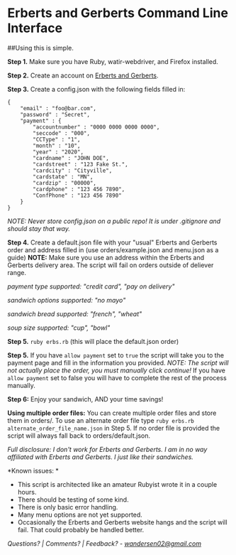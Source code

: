 # Erberts and Gerberts Command Line Interface

##Using this is simple.

**Step 1.** Make sure you have Ruby, watir-webdriver, and Firefox installed.

**Step 2.** Create an account on [Erberts and Gerberts](https://erbertandgerberts-delivery-1088.patronpath.com/bbLogIn.php?cmd=reg).

**Step 3.** Create a config.json with the following fields filled in:
```
{
    "email" : "foo@bar.com",
    "password" : "Secret",
    "payment" : {
        "accountnumber" : "0000 0000 0000 0000",
        "seccode" : "000",
        "CCType" : "1",
        "month" : "10",
        "year" : "2020",
        "cardname" : "JOHN DOE",
        "cardstreet" : "123 Fake St.",
        "cardcity" : "Cityville",
        "cardstate" : "MN",
        "cardzip" : "00000",
        "cardphone" : "123 456 7890",
        "ConfPhone" : "123 456 7890"
    }
}
```

*NOTE: Never store config.json on a public repo! It is under .gitignore and should stay that way.*

**Step 4.** Create a default.json file with your "usual" Erberts and Gerberts order and address filled in (use orders/example.json and menu.json as a guide) **NOTE:** Make sure you use an address within the Erberts and Gerberts delivery area. The script will fail on orders outside of deliever range.

*payment type supported: "credit card", "pay on delivery"*

*sandwich options supported: "no mayo"*

*sandwich bread supported: "french", "wheat"*

*soup size supported: "cup", "bowl"*

**Step 5.** `ruby erbs.rb` (this will place the default.json order)

**Step 5.** If you have `allow payment` set to `true` the script will take you to the payment page and fill in the information you provided. *NOTE: The script will not actually place the order, you must manually click continue!* If you have `allow payment` set to false you will have to complete the rest of the process manually.

**Step 6:** Enjoy your sandwich, AND your time savings!

**Using multiple order files:** You can create multiple order files and store them in orders/. To use an alternate order file type `ruby erbs.rb alternate_order_file_name.json` in Step 5. If no order file is provided the script will always fall back to orders/default.json.

*Full disclosure: I don't work for Erberts and Gerberts. I am in no way affiliated with Erberts and Gerberts. I just like their sandwiches.*

*Known issues: * 

- This script is architected like an amateur Rubyist wrote it in a couple hours. 
- There should be testing of some kind.
- There is only basic error handling.
- Many menu options are not yet supported.
- Occasionally the Erberts and Gerberts website hangs and the script will fail. That could probably be handled better.


*Questions? | Comments? | Feedback? - wandersen02@gmail.com* 